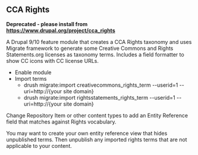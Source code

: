 ## CCA Rights

**Deprecated - please install from https://www.drupal.org/project/cca_rights**

A Drupal 9/10 feature module that creates a CCA Rights taxonomy and uses Migrate framework to generate some Creative Commons and Rights Statements.org licenses as taxonomy terms. Includes a field formatter to show CC icons with CC license URLs.

* Enable module
* Import terms
  * drush migrate:import creativecommons_rights_term --userid=1 --uri=http://{your site domain}
  * drush migrate:import rightsstatements_rights_term --userid=1 --uri=http://{your site domain}

Change Repository Item or other content types to add an Entity Reference field that matches against Rights vocabulary.

You may want to create your own entity reference view that hides unpublished terms. Then unpublish any imported rights terms that are not applicable to your content.
